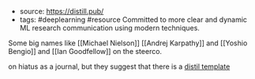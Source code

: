 - source: https://distill.pub/
- tags: #deeplearning #resource
Committed to more clear and dynamic ML research communication using modern techniques.

Some big names like [[Michael Nielson]] [[Andrej Karpathy]] and [[Yoshio Bengio]] and [[Ian Goodfellow]] on the steerco.

on hiatus as a journal, but they suggest that there is a [distil template](https://github.com/distillpub/template) 